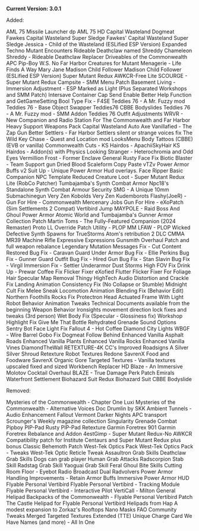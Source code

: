 **Current Version: 3.0.1**

Added:

AML 75 Missile Launcher
dp AML 75 HD
Capital Wasteland Dogmeat
Fawkes
Capital Wasteland Super Sledge
Fawkes' Capital Wasteland Super Sledge
Jessica - Child of the Wasteland (ESLified ESP Version)
Expanded Techno Mutant Encounters
Rideable Deathclaw named Shreddy
Chameleon Shreddy - Rideable Deathclaw Replacer
Driveables of the Commonwealth APC
Pip-Boy W.S.
No Far Harbor Creatures for Mutant Menagerie - Life Finds A Way
Mary Jane
Madison Child Follower
Madison Child Follower (ESLified ESP Version)
Super Mutant Redux AWKCR-Free Lite
SCOURGE - Super Mutant Redux
Campsite - SMM Menu Patch
Basement Living - Immersion Adjustment - ESP Marked as Light (Plus Separated Workshops and SMM Patch)
Intersave Container
Cap Send Enable
Better Help Function and GetGameSetting Bool Type Fix - F4SE
Teddies 76 - A Mr. Fuzzy mod
Teddies 76 - Base Object Swapper
Teddies76 CBBE Bodyslides
Teddies 76 - A Mr. Fuzzy mod - SMM Addon
Teddies 76 Outfit Adjustments
WRVR - New Companion and Radio Station For The Commonwealth and Far Harbor
Heavy Support Weapons Pack
Capital Wasteland Auto Axe
Vanillafied - The Zap Gun
Better Settlers - Far Harbor Settlers silent or strange voices fix
The Wild Key Chase - Quest and Location mod
LooksMenu Body Tattoos (CBBE) (EVB or vanilla)
Commonwealth Cuts - KS Hairdos - ApachiiSkyHair
KS Hairdos - Addon(s) with Physics
Looking Stranger - Heterochromia and Odd Eyes
Vermillion Frost - Former Enclave General
Rusty Face Fix
Biotic Blaster - Team Support gun
Dried Blood
Scaleform Copy Paste
vTZv Power Armor Buffs v2
Suit Up - Unique Power Armor Hud overlays.
Face Ripper
Basic Companion NPC Template
Reduced Creature Loot - Super Mutant Redux Lite (RobCo Patcher)
Tumbajamba's Synth Combat Armor
Npc18's Standalone Synth Combat Armour
Security SMG - A Unique 10mm Submachinegun
Very Zen Kobolds
Very Zen Kudemborots
Flashy(JoeR) - Gun For Hire - Commonwealth Mercenary Jobs
Gun For Hire - eXoPatch (Sim Settlements 2 Compat)
Vertibird Jump
MAYPOLE - Raid Boss And Ghoul Power Armor
Atomic World and Tumbajamba's Gunner Armor Collection Patch
Martin Toms - The Fully-Featured Companion (2024 Remaster)
Proto LL Override Patch Utility - PLOP
MM LFAW - PLOP
Wicked Defective Synth Spawns for TrueStorms
Atom's retribution 2 DLC
CMMA MR39 Machine Rifle
Expressive Expressions
Gunsmith Overhaul Patch and full weapon rebalance
Legendary Mutation Messages Fix - Cut Content Restored
Bug Fix - Caravan Guard Under Armor
Bug Fix - Ellie Perkins
Bug Fix - Gunner Guard Outfit
Bug Fix - Hired Gun
Bug Fix - Stan Slavin
Bug Fix - Virgil
Immersion Fix - Settler Underarmor
Dust Storms High FOV Fix
Drink Up - Prewar Coffee Fix
Flicker Fixer eXofied
Flutter Flicker Fixer For Foliage
Hair Specular Map Removal Thingy
HighTech Audio Distortion and Crackle Fix
Landing Animation Consistency Fix (No Collapse or Stumble)
Midnight Cult Fix
Melee Sneak Locomotion Animation Blending Fix (Behavior Edit)
Northern Foothills Rocks Fix
Protectron Head Actuated Frame With Light
Robot Behavior Animation Tweaks
Technical Documents available from the beginning
Weapon Behavior Ironsights movement direction lock fixes and tweaks (3rd person)
Wet Body Fix (Specular - Glossiness fix)
Workshop Highlight Fix
Give Me That Bottle Rehydrated
Grenade Sound Options
Sentry Bot Face Light Fix
Fallout 4 - Hot Coffee
Diamond City Lights
WBGF - Wire Barrel Gobo Fix
Dogmeat Follow Behind
Enhanced Vanilla Asphalt Roads
Enhanced Vanilla Plants
Enhanced Vanilla Rocks
Enhanced Vanilla Vines
DiamondTheWall RETEXTURE-4K
CC's Improved Roadsigns
A Silver Silver Shroud Retexture
Robot Textures Redone
SavrenX Food and Foodware
SavrenX Organic Gore
Targeted Textures - Vanilla textures upscaled fixed and sized
Workbench Replacer HD
Blaze - An Immersive Molotov Cocktail Overhaul
BLAZE - True Damage Perk Patch
Emirals Waterfront Settlement
Biohazard Suit Redux
Biohazard Suit CBBE Bodyslide

Removed:

Mysteries of the Commonwealth - Chapter One Luxi
Mysteries of the Commonwealth - Alternative Voices
Doc Drumlin by SKK
Ambient Tunnels - Audio Enhancement
Fallout Vermont
Darker Nights
APC transport
Scrounger's Weekly magazine collection
Singularity Grenade
Combat Pipboy
PIP-Pad
Rusty PIP-Pad Retexture
Garmin Foretrex 901
Garmin Foretrex Rebalance and Addon
4estGimp - Super Mutant Redux-No AWKCR
Compatibility patch for Institute Centaurs and Super Mutant Redux plus bonus Classic Behemoth Patch
West-Tek Optics Pack
West-Tek Optics Pack - Tweaks
West-Tek Optic Reticle Tweak
Assaultron Grab Skills
Deathclaw Grab Skills
Dogs can grab player
Human Grab Attacks
Radscorpion Stab Skill
Radstag Grab Skill
Yaoguai Grab Skill
Feral Ghoul Bite Skills
Cutting Room Floor - Eyebot Radio Broadcast
Dual Radvolvers
Power Armor Handling Improvements - Retain Armor Buffs
Immersive Power Armor HUD
Flyable Personal Vertibird
Flyable Personal Vertibird - Tracking Module
Flyable Personal Vertibird - Interactive Pilot
VertiCall - Milton General Helipad
Backpacks of the Commonwealth - Flyable Personal Vertibird Patch
The Castle Helipad for Flyable Personal Vertibird
Helipads from Hap
A modest expansion to Zorkaz's Rooftops
Nano Masks FAO
Community Tweaks Merged
Targeted Textures Extended (TTE)
Unique Charge Card
We Have Names (and more) - All In One